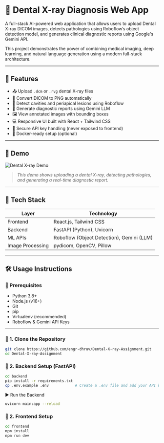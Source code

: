 # 🦷 Dental X-ray Diagnosis Web App

A full-stack AI-powered web application that allows users to upload Dental X-ray DICOM images, detects pathologies using Roboflow’s object detection model, and generates clinical diagnostic reports using Google's Gemini API.

This project demonstrates the power of combining medical imaging, deep learning, and natural language generation using a modern full-stack architecture.

---

## 🌟 Features

- 📤 Upload `.dcm` or `.rvg` dental X-ray files
- 📸 Convert DICOM to PNG automatically
- 🤖 Detect cavities and periapical lesions using Roboflow
- 🧠 Generate diagnostic reports using Gemini LLM
- 🖼️ View annotated images with bounding boxes
- 💻 Responsive UI built with React + Tailwind CSS
- 🔐 Secure API key handling (never exposed to frontend)
- 🐳 Docker-ready setup (optional)

---

## 🎥 Demo

![Dental X-ray Demo](./demo.gif)

> *This demo shows uploading a dental X-ray, detecting pathologies, and generating a real-time diagnostic report.*

---

## 🧰 Tech Stack

| Layer     | Technology                      |
|-----------|----------------------------------|
| Frontend  | React.js, Tailwind CSS           |
| Backend   | FastAPI (Python), Uvicorn        |
| ML APIs   | Roboflow (Object Detection), Gemini (LLM) |
| Image Processing | pydicom, OpenCV, Pillow   |

---

## 🛠️ Usage Instructions

### 🔗 Prerequisites

- Python 3.8+
- Node.js (v16+)
- Git
- pip
- Virtualenv (recommended)
- Roboflow & Gemini API Keys

---

### 📁 1. Clone the Repository

```bash
git clone https://github.com/engr-dhruv/Dental-X-ray-Assignment.git
cd Dental-X-ray-Assignment
```

### 📁 2. Backend Setup (FastAPI)
```bash
cd backend
pip install -r requirements.txt
cp .env.example .env            # Create a .env file and add your API keys
```
▶️ Run the Backend
```bash
uvicorn main:app --reload
```

### 📁 2. Frontend Setup 
```bash
cd frontend
npm install
npm run dev
```
